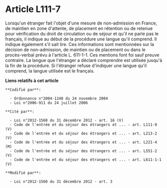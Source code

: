 # Article L111-7

Lorsqu'un étranger fait l'objet d'une mesure de non-admission en France, de maintien en zone d'attente, de placement en
rétention ou de retenue pour vérification du droit de circulation ou de séjour et qu'il ne parle pas le français, il indique
au début de la procédure une langue qu'il comprend. Il indique également s'il sait lire. Ces informations sont mentionnées
sur la décision de non-admission, de maintien ou de placement ou dans le procès-verbal prévu à l'article L. 611-1-1. Ces
mentions font foi sauf preuve contraire. La langue que l'étranger a déclaré comprendre est utilisée jusqu'à la fin de la
procédure. Si l'étranger refuse d'indiquer une langue qu'il comprend, la langue utilisée est le français.

**Liens relatifs à cet article**

	**Codifié par**:

	  - Ordonnance n°2004-1248 du 24 novembre 2004
	  - Loi n°2006-911 du 24 juillet 2006

	**Cité par**:

	  - Loi n°2012-1560 du 31 décembre 2012 - art. 16 (V)
	  - Code de l'entrée et du séjour des étrangers et ... - art. L111-9 (V)
	  - Code de l'entrée et du séjour des étrangers et ... - art. L213-2 (V)
	  - Code de l'entrée et du séjour des étrangers et ... - art. L221-4 (M)
	  - Code de l'entrée et du séjour des étrangers et ... - art. L551-2 (V)
	  - Code de l'entrée et du séjour des étrangers et ... - art. L611-1-1 (V)

	**Modifié par**:

	  - Loi n°2012-1560 du 31 décembre 2012 - art. 3
